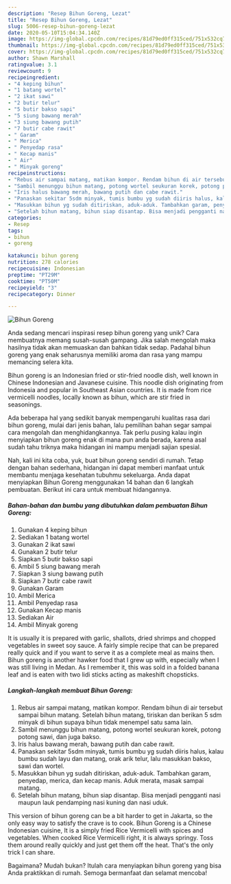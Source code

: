 ```yaml
---
description: "Resep Bihun Goreng, Lezat"
title: "Resep Bihun Goreng, Lezat"
slug: 5006-resep-bihun-goreng-lezat
date: 2020-05-10T15:04:34.140Z
image: https://img-global.cpcdn.com/recipes/81d79ed0ff315ced/751x532cq70/bihun-goreng-foto-resep-utama.jpg
thumbnail: https://img-global.cpcdn.com/recipes/81d79ed0ff315ced/751x532cq70/bihun-goreng-foto-resep-utama.jpg
cover: https://img-global.cpcdn.com/recipes/81d79ed0ff315ced/751x532cq70/bihun-goreng-foto-resep-utama.jpg
author: Shawn Marshall
ratingvalue: 3.1
reviewcount: 9
recipeingredient:
- "4 keping bihun"
- "1 batang wortel"
- "2 ikat sawi"
- "2 butir telur"
- "5 butir bakso sapi"
- "5 siung bawang merah"
- "3 siung bawang putih"
- "7 butir cabe rawit"
- " Garam"
- " Merica"
- " Penyedap rasa"
- " Kecap manis"
- " Air"
- " Minyak goreng"
recipeinstructions:
- "Rebus air sampai matang, matikan kompor. Rendam bihun di air tersebut sampai bihun matang. Setelah bihun matang, tiriskan dan berikan 5 sdm minyak di bihun supaya bihun tidak menempel satu sama lain."
- "Sambil menunggu bihun matang, potong wortel seukuran korek, potong potong sawi, dan juga bakso."
- "Iris halus bawang merah, bawang putih dan cabe rawit."
- "Panaskan sekitar 5sdm minyak, tumis bumbu yg sudah diiris halus, kalau bumbu sudah layu dan matang, orak arik telur, lalu masukkan bakso, sawi dan wortel."
- "Masukkan bihun yg sudah ditiriskan, aduk-aduk. Tambahkan garam, penyedap, merica, dan kecap manis. Aduk merata, masak sampai matang."
- "Setelah bihun matang, bihun siap disantap. Bisa menjadi pengganti nasi maupun lauk pendamping nasi kuning dan nasi uduk."
categories:
- Resep
tags:
- bihun
- goreng

katakunci: bihun goreng 
nutrition: 278 calories
recipecuisine: Indonesian
preptime: "PT29M"
cooktime: "PT50M"
recipeyield: "3"
recipecategory: Dinner

---
```



![Bihun Goreng](https://img-global.cpcdn.com/recipes/81d79ed0ff315ced/751x532cq70/bihun-goreng-foto-resep-utama.jpg)

Anda sedang mencari inspirasi resep bihun goreng yang unik? Cara membuatnya memang susah-susah gampang. Jika salah mengolah maka hasilnya tidak akan memuaskan dan bahkan tidak sedap. Padahal bihun goreng yang enak seharusnya memiliki aroma dan rasa yang mampu memancing selera kita.

Bihun goreng is an Indonesian fried or stir-fried noodle dish, well known in Chinese Indonesian and Javanese cuisine. This noodle dish originating from Indonesia and popular in Southeast Asian countries. It is made from rice vermicelli noodles, locally known as bihun, which are stir fried in seasonings.

Ada beberapa hal yang sedikit banyak mempengaruhi kualitas rasa dari bihun goreng, mulai dari jenis bahan, lalu pemilihan bahan segar sampai cara mengolah dan menghidangkannya. Tak perlu pusing kalau ingin menyiapkan bihun goreng enak di mana pun anda berada, karena asal sudah tahu triknya maka hidangan ini mampu menjadi sajian spesial.


Nah, kali ini kita coba, yuk, buat bihun goreng sendiri di rumah. Tetap dengan bahan sederhana, hidangan ini dapat memberi manfaat untuk membantu menjaga kesehatan tubuhmu sekeluarga. Anda dapat menyiapkan Bihun Goreng menggunakan 14 bahan dan 6 langkah pembuatan. Berikut ini cara untuk membuat hidangannya.

<!--inarticleads1-->

##### Bahan-bahan dan bumbu yang dibutuhkan dalam pembuatan Bihun Goreng:

1. Gunakan 4 keping bihun
1. Sediakan 1 batang wortel
1. Gunakan 2 ikat sawi
1. Gunakan 2 butir telur
1. Siapkan 5 butir bakso sapi
1. Ambil 5 siung bawang merah
1. Siapkan 3 siung bawang putih
1. Siapkan 7 butir cabe rawit
1. Gunakan  Garam
1. Ambil  Merica
1. Ambil  Penyedap rasa
1. Gunakan  Kecap manis
1. Sediakan  Air
1. Ambil  Minyak goreng


It is usually it is prepared with garlic, shallots, dried shrimps and chopped vegetables in sweet soy sauce. A fairly simple recipe that can be prepared really quick and if you want to serve it as a complete meal as mains then. Bihun goreng is another hawker food that I grew up with, especially when I was still living in Medan. As I remember it, this was sold in a folded banana leaf and is eaten with two lidi sticks acting as makeshift chopsticks. 

<!--inarticleads2-->

##### Langkah-langkah membuat Bihun Goreng:

1. Rebus air sampai matang, matikan kompor. Rendam bihun di air tersebut sampai bihun matang. Setelah bihun matang, tiriskan dan berikan 5 sdm minyak di bihun supaya bihun tidak menempel satu sama lain.
1. Sambil menunggu bihun matang, potong wortel seukuran korek, potong potong sawi, dan juga bakso.
1. Iris halus bawang merah, bawang putih dan cabe rawit.
1. Panaskan sekitar 5sdm minyak, tumis bumbu yg sudah diiris halus, kalau bumbu sudah layu dan matang, orak arik telur, lalu masukkan bakso, sawi dan wortel.
1. Masukkan bihun yg sudah ditiriskan, aduk-aduk. Tambahkan garam, penyedap, merica, dan kecap manis. Aduk merata, masak sampai matang.
1. Setelah bihun matang, bihun siap disantap. Bisa menjadi pengganti nasi maupun lauk pendamping nasi kuning dan nasi uduk.


This version of bihun goreng can be a bit harder to get in Jakarta, so the only easy way to satisfy the crave is to cook. Bihun Goreng is a Chinese Indonesian cuisine, It is a simply fried Rice Vermicelli with spices and vegetables. When cooked Rice Vermicelli right, it is always springy. Toss them around really quickly and just get them off the heat. That&#39;s the only trick I can share. 

Bagaimana? Mudah bukan? Itulah cara menyiapkan bihun goreng yang bisa Anda praktikkan di rumah. Semoga bermanfaat dan selamat mencoba!
